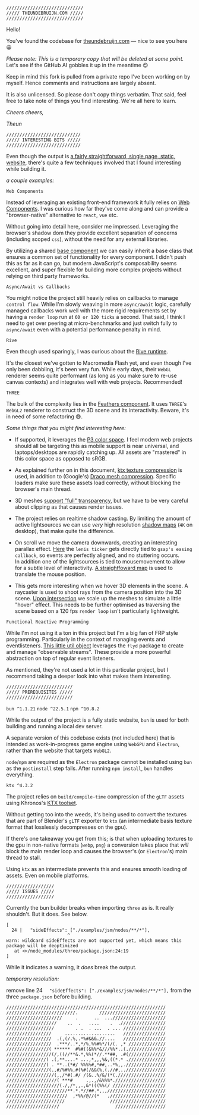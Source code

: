 ```
/////////////////////////////
///// THEUNDEBRUIJN.COM /////
/////////////////////////////
```

Hello!


You've found the codebase for [theundebruijn.com](https://www.theundebruijn.com) — nice to see you here 😀

_Please note: This is a temporary copy that will be deleted at some point._  
Let's see if the GitHub AI gobbles it up in the meantime 😉

Keep in mind this fork is pulled from a private repo I've been working on by myself. Hence comments and instructions are largely absent.

It is also unlicensed. So please don't copy things verbatim. That said, feel free to take note of things you find interesting. We're all here to learn.

_Cheers cheers,_

_Theun_

```
////////////////////////////
///// INTERESTING BITS /////
////////////////////////////
``` 
Even though the output is [a fairly straightforward, single page, static, website](https://www.theundebruijn.com), there's quite a few techniques involved that I found interesting while building it.

_a couple examples:_

`Web Components`

Instead of leveraging an existing front-end framework it fully relies on [Web Components](https://developer.mozilla.org/en-US/docs/Web/API/Web_components). I was curious how far they've come along and can provide a "browser-native" alternative to `react`, `vue` etc.

Without going into detail here, consider me impressed. Leveraging the browser's shadow dom they provide excellent separation of concerns (including scoped `css`), without the need for any external libraries.

By utilizing a shared [base component](_src/_common/baseComponent/BaseComponent.ts) we can easily inherit a base class that ensures a common set of functionality for every component. I didn't push this as far as it can go, but modern JavaScript's composability seems excellent, and super flexible for building more complex projects without relying on third party frameworks.

`Async/Await vs Callbacks`

You might notice the project still heavily relies on callbacks to manage `control flow`. While I'm slowly weaving in more `async/await` logic, carefully managed callbacks work well with the more rigid requirements set by having a `render loop` run at `60 or 120 ticks` a second. That said, I think I need to get over peering at micro-benchmarks and just switch fully to `async/await` even with a potential performance penalty in mind.

`Rive`

Even though used sparingly, I was curious about the [Rive runtime](https://rive.app/). 
 
It's the closest we've gotten to Macromedia Flash yet, and even though I've only been dabbling, it's been very fun. While early days, their `WebGL` renderer seems quite performant (as long as you make sure to re-use canvas contexts) and integrates well with web projects. Recommended!

`THREE`

The bulk of the complexity lies in the [Feathers component](_src/_pages/home/_components/feathers/Feathers.ts). It uses `THREE`'s `WebGL2` renderer to construct the 3D scene and its interactivity. Beware, it's in need of some refactoring 😅.

_Some things that you might find interesting here:_

- If supported, it leverages the [P3 color space](_src/_pages/home/_components/feathers/Feathers.ts#L222). I feel modern web projects should all be targeting this as mobile support is near universal, and laptops/desktops are rapidly catching up. All assets are "mastered" in this color space as opposed to sRGB.

- As explained further on in this document, [ktx texture compression](_src/_pages/home/_components/feathers/Feathers.ts#L272) is used, in addition to (Google's) [Draco mesh compression](_src/_pages/home/_components/feathers/Feathers.ts#L278). Specific loaders make sure these assets load correctly, without blocking the browser's main thread.

- 3D meshes [support "full" transparency](_src/_pages/home/_components/feathers/Feathers.ts#L342), but we have to be very careful about clipping as that causes render issues.
- The project relies on realtime shadow casting. By limiting the amount of active lightsources we can use _very_ high resolution [shadow maps](_src/_pages/home/_components/feathers/Feathers.ts#L394) (`4K` on desktop), that make quite the difference.

- On scroll we move the camera downwards, creating an interesting parallax effect. [Here](_src/_pages/home/_components/feathers/Feathers.ts#L575) the `lenis ticker` gets directly tied to `gsap's easing callback`, so events are perfectly aligned, and no stuttering occurs.  
In addition one of the lightsources is tied to mousemovement to allow for a subtle level of interactivity. [A straightfoward map](_src/_pages/home/_components/feathers/Feathers.ts#L517) is used to translate the mouse position.

- This gets more interesting when we hover 3D elements in the scene. A raycaster is used to shoot rays from the camera position into the 3D scene. [Upon intersection](_src/_pages/home/_components/feathers/Feathers.ts#L594) we scale up the meshes to simulate a little "hover" effect. This needs to be further optimised as traversing the scene based on a 120 fps `render loop` isn't particularly lightweight.

`Functional Reactive Programming`  

While I'm not using it a ton in this project but I'm a big fan of FRP style programming. Particularly in the context of managing events and eventlisteners. [This little util object](_src/_utils/FRP.ts) leverages the `flyd` package to create and manage "observable streams". These provide a more powerful abstraction on top of regular event listeners.  

As mentioned, they're not used a lot in this particular project, but I recommend taking a deeper look into what makes them interesting.

```
/////////////////////////
///// PREREQUISITES /////
/////////////////////////
```

`bun ^1.1.21`
`node ^22.5.1`
`npm ^10.8.2`

While the output of the project is a fully static website, `bun` is used for both building and running a local dev server.

A separate version of this codebase exists (not included here) that is intended as work-in-progress game engine using `WebGPU` and `Electron`, rather than the website that targets `WebGL2`.

`node`/`npm` are required as the `Electron` package cannot be installed using `bun` as the `postinstall` step fails. After running `npm install`, `bun` handles everything.

`ktx ^4.3.2`

The project relies on `build/compile-time` compression of the `gLTF` assets using Khronos's [KTX toolset](https://github.com/KhronosGroup/KTX-Software).

Without getting too into the weeds, it's being used to convert the textures that are part of Blender's `gLTF` exporter to `ktx`  (an intermediate basis texture format that losslessly decompresses on the gpu).

If there's one takeaway you get from this; is that when uploading textures to the gpu in non-native formats (`webp`, `png`) a conversion takes place that _will_ block the main render loop and causes the browser's (or `Electron`'s) main thread to stall.  

Using `ktx` as an intermediate prevents this and ensures smooth loading of assets. Even on mobile platforms.

```
//////////////////
///// ISSUES /////
//////////////////
``` 
Currently the bun builder breaks when importing `three` as is.
It really shouldn't. But it does. See below.
```
[
  24 |   "sideEffects": ["./examples/jsm/nodes/**/*"],
                       ^
warn: wildcard sideEffects are not supported yet, which means this package will be deoptimized
   at <>/node_modules/three/package.json:24:19
]
```
While it indicates a warning, it _does_ break the output.

_temporary resolution:_

remove line 24 `  "sideEffects": ["./examples/jsm/nodes/**/*"],` from the three `package.json` before building.

```
////////////////////////////////////////////////////////////
//////////////////////////.        /////////////////////////
/////////////////////     .      ..  ...////////////////////
///////////////////    ..  .   ....    .  ./////////////////
//////////////////        . .  . ...  . ... ////////////////
/////////////////     ...................   ////////////////
/////////////////  .(,(/.%,.*%#&&&.//....   ////////////////
/////////////////  .***/..*,*/%,%%#%*/(/(. ,* //////////////
////////////////( ******  #%#((&%%*&///%%*..(.//////////////
/////////////////(/,((//**&.*,%%(*//.**##, .#(//////////////
///////////////( .(,**....* ...,*,,,%&,((*.* .//////////////
///////////////( . **..(*#/ %%%%#,*##,..*%,,.///////////////
////////////////(.,#/%#%%,#(%#(/&&(%,(.//#,..///////////////
//////////////////(,,/*#(.#/ /(&..%/&/(*(.//////////////////
///////////////////( ***#     .,.,/&%%%*.///////////////////
////////////////////(./,/*,,.,&*(((%%(/ ////////////////////
///////////////////////**.*.*//##.*,,,//////////////////////
///////////////////////  ,*%%/@//(*   ./////////////////////
//////////////////////                 /////////////////////
////////////////////                     ///////////////////
```
